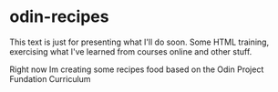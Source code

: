 # odin-recipes
This text is just for presenting what I'll do soon.
Some HTML training, exercising what I've learned from courses online
and other stuff.

Right now Im creating some recipes food based on the Odin Project Fundation Curriculum
